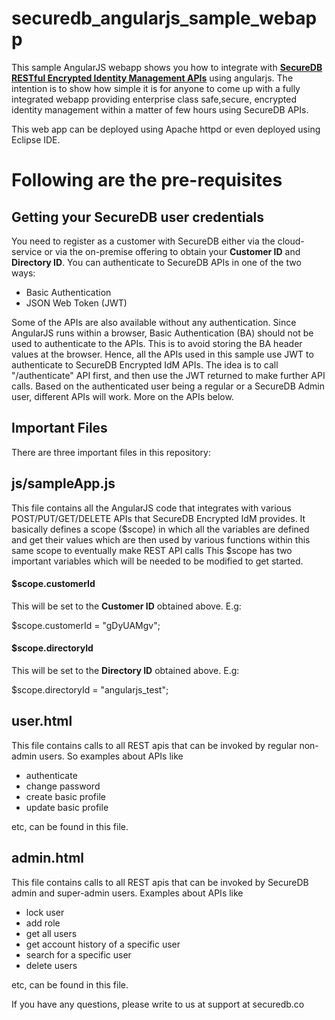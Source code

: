 # securedb_angularjs_sample_webapp

This sample AngularJS webapp shows you how to integrate with [**SecureDB RESTful Encrypted Identity Management APIs**](https://securedb.co) using angularjs. The intention is to show how simple it is for anyone to come up with a fully integrated webapp providing enterprise class safe,secure, encrypted identity management within a matter of few hours using SecureDB APIs.

This web app can be deployed using Apache httpd or even deployed using Eclipse IDE.

# Following are the pre-requisites

## Getting your SecureDB user credentials
You need to register as a customer with SecureDB either via the cloud-service or via the on-premise offering to obtain your **Customer ID** and **Directory ID**. You can authenticate to SecureDB APIs in one of the two ways:

* Basic Authentication
* JSON Web Token (JWT)

Some of the APIs are also available without any authentication. Since AngularJS runs within a browser, Basic Authentication (BA) should not be used to authenticate to the APIs. This is to avoid storing the BA header values at the browser. Hence, all the APIs used in this sample use JWT to authenticate to SecureDB Encrypted IdM APIs. The idea is to call "/authenticate" API first, and then use the JWT returned to make further API calls. Based on the authenticated user being a regular or a SecureDB Admin user, different APIs will work. More on the APIs below.

## Important Files

There are three important files in this repository:

## js/sampleApp.js

This file contains all the AngularJS code that integrates with various POST/PUT/GET/DELETE APIs that SecureDB Encrypted IdM provides. It basically defines a scope ($scope) in which all the variables are defined and get their values which are then used by various functions within this same scope to eventually make REST API calls
This $scope has two important variables which will be needed to be modified to get started.

#### $scope.customerId 

This will be set to the **Customer ID** obtained above. E.g:

$scope.customerId = "gDyUAMgv";

#### $scope.directoryId

This will be set to the **Directory ID** obtained above. E.g:

$scope.directoryId = "angularjs_test";

## user.html

This file contains calls to all REST apis that can be invoked by regular non-admin users. So examples about APIs like

* authenticate
* change password
* create basic profile
* update basic profile

etc, can be found in this file.

## admin.html

This file contains calls to all REST apis that can be invoked by SecureDB admin and super-admin users. Examples about APIs like

* lock user
* add role
* get all users
* get account history of a specific user
* search for a specific user
* delete users

etc, can be found in this file. 

If you have any questions, please write to us at support at securedb.co

